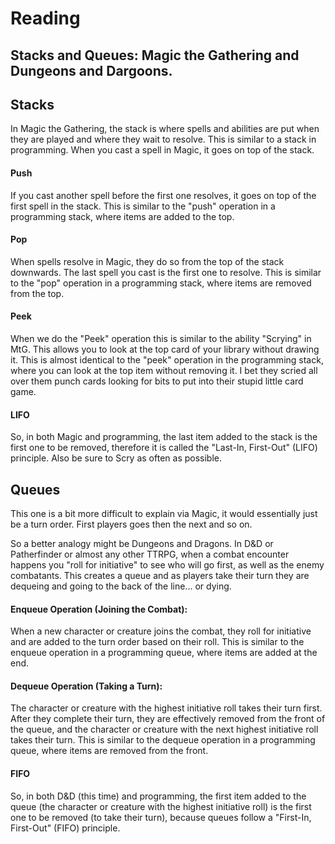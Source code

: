 # Reading

## Stacks and Queues: Magic the Gathering and Dungeons and Dargoons.

## Stacks

In Magic the Gathering, the stack is where spells and abilities are put when they are played and where they wait to resolve. 
This is similar to a stack in programming. When you cast a spell in Magic, it goes on top of the stack. 

#### Push
If you cast another spell before the first one resolves, it goes on top of the first spell in the stack. 
This is similar to the "push" operation in a programming stack, where items are added to the top.

#### Pop
When spells resolve in Magic, they do so from the top of the stack downwards. 
The last spell you cast is the first one to resolve. This is similar to the "pop" operation in a programming stack, 
where items are removed from the top.

#### Peek
When we do the "Peek" operation this is similar to the ability "Scrying" in MtG. This allows you to look at the top card of your library without drawing it.
This is almost identical to the "peek" operation in the programming stack, where you can look at the top item without removing it. I bet they scried all over
them punch cards looking for bits to put into their stupid little card game.

#### LIFO
So, in both Magic and programming, the last item added to the stack is the first one to be removed, 
therefore it is called the "Last-In, First-Out" (LIFO) principle. Also be sure to Scry as often as possible.

## Queues 

This one is a bit more difficult to explain via Magic, it would essentially just be a turn order. First players goes then the next and so on.

So a better analogy might be Dungeons and Dragons. In D&D or Patherfinder or almost any other TTRPG, when a combat encounter happens you "roll for initiative"
to see who will go first, as well as the enemy combatants. This creates a queue and as players take their turn they are dequeing and going to the back of the line... or dying.

#### Enqueue Operation (Joining the Combat):
When a new character or creature joins the combat, 
they roll for initiative and are added to the turn order based on their roll. This is similar to the enqueue operation in a programming queue,
where items are added at the end.

#### Dequeue Operation (Taking a Turn): 
The character or creature with the highest initiative roll takes their turn first. 
After they complete their turn, they are effectively removed from the front of the queue, and the character or creature 
with the next highest initiative roll takes their turn. This is similar to the dequeue operation in a programming queue, 
where items are removed from the front.

#### FIFO
So, in both D&D (this time) and programming, the first item added to the queue (the character or creature with the highest initiative roll) 
is the first one to be removed (to take their turn), because queues follow a "First-In, First-Out" (FIFO) principle.
